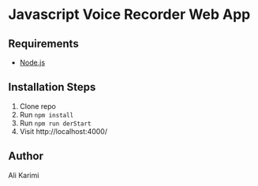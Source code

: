 # Javascript Voice Recorder Web App

## Requirements

* [Node.js](http://nodejs.org/)

## Installation Steps

1. Clone repo
2. Run `npm install`
3. Run `npm run derStart`
4. Visit http://localhost:4000/

## Author
Ali Karimi
